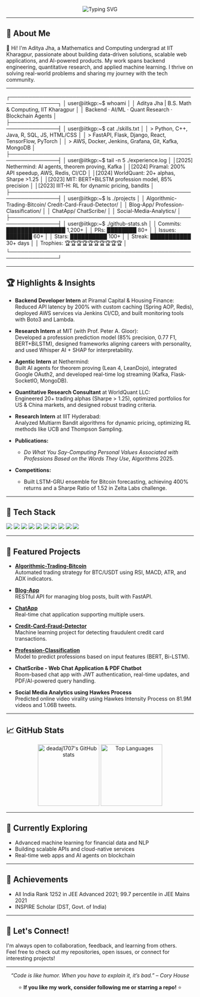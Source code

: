 <!-- Profile Header -->
<p align="center">
  <img src="https://readme-typing-svg.demolab.com?font=Fira+Code&size=28&pause=1000&color=1F72C1&center=true&vCenter=true&width=600&lines=Hi%2C+I'm+deadaj1707!;Welcome+to+my+GitHub+profile!" alt="Typing SVG" />
</p>

---

## 🚀 About Me

👋 Hi! I'm Aditya Jha, a Mathematics and Computing undergrad at IIT Kharagpur, passionate about building data-driven solutions, scalable web applications, and AI-powered products. My work spans backend engineering, quantitative research, and applied machine learning. I thrive on solving real-world problems and sharing my journey with the tech community.

---

┌───────────────────────────────────────────────────────────────┐
│ user@iitkgp:~$ whoami │
│ Aditya Jha | B.S. Math & Computing, IIT Kharagpur │
│ Backend · AI/ML · Quant Research · Blockchain Agents │
├───────────────────────────────────────────────────────────────┤
│ user@iitkgp:~$ cat ./skills.txt │
│ > Python, C++, Java, R, SQL, JS, HTML/CSS │
│ > FastAPI, Flask, Django, React, TensorFlow, PyTorch │
│ > AWS, Docker, Jenkins, Grafana, Git, Kafka, MongoDB │
├───────────────────────────────────────────────────────────────┤
│ user@iitkgp:~$ tail -n 5 ./experience.log │
│[2025] Nethermind: AI agents, theorem proving, Kafka │
│[2024] Piramal: 200% API speedup, AWS, Redis, CI/CD │
│[2024] WorldQuant: 20+ alphas, Sharpe >1.25 │
│[2023] MIT: BERT+BiLSTM profession model, 85% precision │
│[2023] IIIT-H: RL for dynamic pricing, bandits │
├───────────────────────────────────────────────────────────────┤
│ user@iitkgp:~$ ls ./projects │
│ Algorithmic-Trading-Bitcoin/ Credit-Card-Fraud-Detector/ │
│ Blog-App/ Profession-Classification/ │
│ ChatApp/ ChatScribe/ │
│ Social-Media-Analytics/ │
├───────────────────────────────────────────────────────────────┤
│ user@iitkgp:~$ ./github-stats.sh │
│ Commits: ████████████████ 1,200+ │
│ PRs: ████████ 80+ │
│ Issues: ███████ 60+ │
│ Stars: ██████████ 100+ │
│ Streak: ███████████ 30+ days │
│ Trophies: 🏆🏆🏆🏆🏆🏆🏆🏆🏆🏆 │
└───────────────────────────────────────────────────────────────┘

---

## 🏆 Highlights & Insights

- **Backend Developer Intern** at Piramal Capital & Housing Finance:  
  Reduced API latency by 200% with custom caching (Spring AOP, Redis), deployed AWS services via Jenkins CI/CD, and built monitoring tools with Boto3 and Lambda.

- **Research Intern** at MIT (with Prof. Peter A. Gloor):  
  Developed a profession prediction model (85% precision, 0.77 F1, BERT+BiLSTM), designed frameworks aligning careers with personality, and used Whisper AI + SHAP for interpretability.

- **Agentic Intern** at Nethermind:  
  Built AI agents for theorem proving (Lean 4, LeanDojo), integrated Google OAuth2, and developed real-time log streaming (Kafka, Flask-SocketIO, MongoDB).

- **Quantitative Research Consultant** at WorldQuant LLC:  
  Engineered 20+ trading alphas (Sharpe > 1.25), optimized portfolios for US & China markets, and designed robust trading criteria.

- **Research Intern** at IIIT Hyderabad:  
  Analyzed Multiarm Bandit algorithms for dynamic pricing, optimizing RL methods like UCB and Thompson Sampling.

- **Publications:**  
  - *Do What You Say-Computing Personal Values Associated with Professions Based on the Words They Use*, Algorithms 2025.

- **Competitions:**  
  - Built LSTM-GRU ensemble for Bitcoin forecasting, achieving 400% returns and a Sharpe Ratio of 1.52 in Zelta Labs challenge.

---

## 🧰 Tech Stack

<p>
  <img src="https://img.shields.io/badge/Python-3776AB?style=for-the-badge&logo=python&logoColor=white"/>
  <img src="https://img.shields.io/badge/FastAPI-009688?style=for-the-badge&logo=fastapi&logoColor=white"/>
  <img src="https://img.shields.io/badge/JavaScript-F7DF1E?style=for-the-badge&logo=javascript&logoColor=black"/>
  <img src="https://img.shields.io/badge/React-20232A?style=for-the-badge&logo=react&logoColor=61DAFB"/>
  <img src="https://img.shields.io/badge/Flask-000000?style=for-the-badge&logo=flask&logoColor=white"/>
  <img src="https://img.shields.io/badge/Node.js-339933?style=for-the-badge&logo=node.js&logoColor=white"/>
  <img src="https://img.shields.io/badge/SQL-4479A1?style=for-the-badge&logo=mysql&logoColor=white"/>
  <img src="https://img.shields.io/badge/AWS-232F3E?style=for-the-badge&logo=amazon-aws&logoColor=white"/>
  <img src="https://img.shields.io/badge/Docker-2496ED?style=for-the-badge&logo=docker&logoColor=white"/>
  <img src="https://img.shields.io/badge/Heroku-430098?style=for-the-badge&logo=heroku&logoColor=white"/>
</p>

---

## 🌟 Featured Projects

- **[Algorithmic-Trading-Bitcoin](https://github.com/deadaj1707/Algorithmic-Trading-Bitcoin)**  
  Automated trading strategy for BTC/USDT using RSI, MACD, ATR, and ADX indicators.

- **[Blog-App](https://github.com/deadaj1707/Blog-App)**  
  RESTful API for managing blog posts, built with FastAPI.

- **[ChatApp](https://github.com/deadaj1707/ChatApp)**  
  Real-time chat application supporting multiple users.

- **[Credit-Card-Fraud-Detector](https://github.com/deadaj1707/Credit-Card-Fraud-Detector)**  
  Machine learning project for detecting fraudulent credit card transactions.

- **[Profession-Classification](https://github.com/deadaj1707/Profession-Classification)**  
  Model to predict professions based on input features (BERT, Bi-LSTM).

- **ChatScribe - Web Chat Application & PDF Chatbot**  
  Room-based chat app with JWT authentication, real-time updates, and PDF/AI-powered query handling.

- **Social Media Analytics using Hawkes Process**  
  Predicted online video virality using Hawkes Intensity Process on 81.9M videos and 1.06B tweets.

---

## 📈 GitHub Stats

<p align="center">
  <img src="https://github-readme-stats.vercel.app/api?username=deadaj1707&show_icons=true&theme=radical" alt="deadaj1707's GitHub stats" height="165"/>
  <img src="https://github-readme-stats.vercel.app/api/top-langs/?username=deadaj1707&layout=compact&theme=radical" alt="Top Languages" height="165"/>
</p>

---

## 🌱 Currently Exploring

- Advanced machine learning for financial data and NLP
- Building scalable APIs and cloud-native services
- Real-time web apps and AI agents on blockchain

---

## 🏅 Achievements

- All India Rank 1252 in JEE Advanced 2021; 99.7 percentile in JEE Mains 2021
- INSPIRE Scholar (DST, Govt. of India)

---

## 🤝 Let's Connect!

I'm always open to collaboration, feedback, and learning from others.  
Feel free to check out my repositories, open issues, or connect for interesting projects!

<!-- Add your social links below if you want -->
<!--
[![LinkedIn](https://img.shields.io/badge/LinkedIn-blue?style=flat&logo=linkedin)](YOUR_LINKEDIN_URL)
[![Twitter](https://img.shields.io/badge/Twitter-blue?style=flat&logo=twitter)](YOUR_TWITTER_URL)
-->

---

<p align="center">
  <em>“Code is like humor. When you have to explain it, it’s bad.” – Cory House</em>
</p>

<p align="center">
  ⭐️ <b>If you like my work, consider following me or starring a repo!</b> ⭐️
</p>

